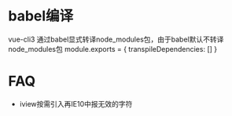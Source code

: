 # babel编译
vue-cli3 通过babel显式转译node_modules包，由于babel默认不转译node_modules包
module.exports = {
  transpileDependencies: []
}
# FAQ
- iview按需引入再IE10中报无效的字符